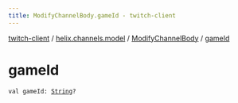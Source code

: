 ```yaml
---
title: ModifyChannelBody.gameId - twitch-client
---
```


[twitch-client](../../index.html) / [helix.channels.model](../index.html) / [ModifyChannelBody](index.html) / [gameId](./game-id.html)

# gameId

`val gameId: `[`String`](https://kotlinlang.org/api/latest/jvm/stdlib/kotlin/-string/index.html)`?`